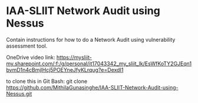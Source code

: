 # IAA-SLIIT Network Audit using Nessus
Contain instructions for how to do a Network Audit using vulnerability assessment tool. 

OneDrive video link:
https://mysliit-my.sharepoint.com/:f:/g/personal/it17043342_my_sliit_lk/EsWfKoTY2GJEqn1bvmD1n4cBmjlHcj5POEYneJfyKLrqug?e=DexdI1

to clone this in Git Bash: 
git clone https://github.com/MithilaGunasinghe/IAA-SLIIT-Network-Audit-using-Nessus.git
